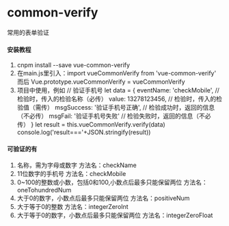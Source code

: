 # common-verify
常用的表单验证


#### 安装教程
1.  cnpm install --save vue-common-verify
2.  在main.js里引入：import vueCommonVerify from 'vue-common-verify'
	而后 Vue.prototype.vueCommonVerify = vueCommonVerify
3.  项目中使用，例如
	// 验证手机号
	let data = {
		eventName: 'checkMobile', // 检验时，传入的检验名称（必传）
		value: 13278123456,  // 检验时，传入的检验值（需传）
		msgSuccess: '验证手机号正确',  // 检验成功时，返回的信息（不必传）
		msgFail: '验证手机号失败'  // 检验失败时，返回的信息（不必传）
	}
	let result = this.vueCommonVerify.verify(data)
	console.log('result==='+JSON.stringify(result))


#### 可验证的有
1. 名称，需为字母或数字 
   方法名：checkName
2. 11位数字的手机号
   方法名：checkMobile
3. 0~100的整数或小数，包括0和100,小数点后最多只能保留两位
   方法名：oneTohundredNum
4. 大于0的数字，小数点后最多只能保留两位
   方法名：positiveNum
5. 大于等于0的整数
   方法名：integerZeroInt
6. 大于等于0的数字，小数点后最多只能保留两位
   方法名：integerZeroFloat
